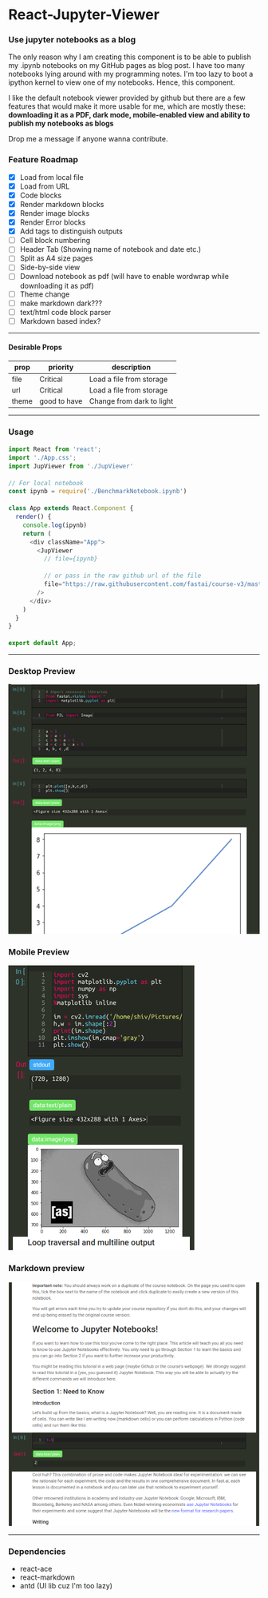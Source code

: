 # React-Jupyter-Viewer
### Use jupyter notebooks as a blog
The only reason why I am creating this component is to be able to publish my .ipynb notebooks on my GitHub pages as blog post. I have too many notebooks lying around with my programming notes.  I'm too lazy to boot a ipython kernel to view one of my notebooks. Hence, this component.

I like the default notebook viewer provided by github but there are a few features that would make it more usable for me, which are mostly these: **downloading it as a PDF, dark mode, mobile-enabled view and ability to publish my notebooks as blogs**

Drop me a message if anyone wanna contribute.


### Feature Roadmap

* [X] Load from local file
* [X] Load from URL
* [X] Code blocks
* [X] Render markdown blocks
* [X] Render image blocks
* [X] Render Error blocks
* [X] Add tags to distinguish outputs
* [ ] Cell block numbering
* [ ] Header Tab (Showing name of notebook and date etc.)
* [ ] Split as A4 size pages
* [ ] Side-by-side view
* [ ] Download notebook as pdf (will have to enable wordwrap while downloading it as pdf)
* [ ] Theme change
* [ ] make markdown dark???
* [ ] text/html code block parser
* [ ] Markdown based index?

----

#### Desirable Props

prop     | priority | description
---------|----------|-------------
file     | Critical | Load a file from storage  
url      | Critical | Load a file from storage
theme    | good to have| Change from dark to light  

---

### Usage
```javascript
import React from 'react';
import './App.css';
import JupViewer from './JupViewer'

// For local notebook
const ipynb = require('./BenchmarkNotebook.ipynb')

class App extends React.Component {
  render() {
    console.log(ipynb)
    return (
      <div className="App">
        <JupViewer
          // file={ipynb}

          // or pass in the raw github url of the file
          file="https://raw.githubusercontent.com/fastai/course-v3/master/nbs/dl1/00_notebook_tutorial.ipynb"
        />
      </div>
    )
  }
}

export default App;

```
---

### Desktop Preview
![alt text](/static/desktop_notebook.png "Desktop")



### Mobile Preview
![alt text](/static/notebook_mobile.png "Mobile")



### Markdown preview
![alt text](/static/markdown_notebook.png "Mobile")

---

### Dependencies
* react-ace
* react-markdown
* antd (UI lib cuz I'm too lazy)